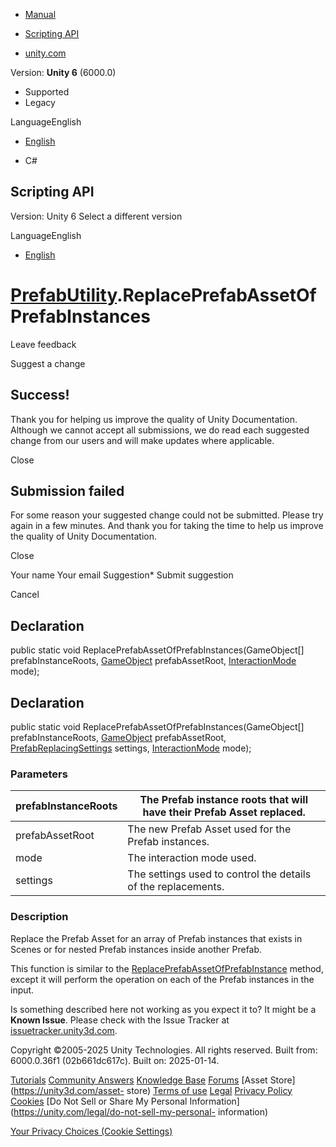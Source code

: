 [ ]()

  * [Manual](../Manual/index.html)
  * [Scripting API](../ScriptReference/index.html)

  * [unity.com](https://unity.com/)

Version: **Unity 6** (6000.0)

  * Supported
  * Legacy

LanguageEnglish

  * [English]()

  * C#

[ ](https://docs.unity3d.com)

## Scripting API

Version: Unity 6 Select a different version

LanguageEnglish

  * [English]()

#  [PrefabUtility](PrefabUtility.html).ReplacePrefabAssetOfPrefabInstances

Leave feedback

Suggest a change

## Success!

Thank you for helping us improve the quality of Unity Documentation. Although
we cannot accept all submissions, we do read each suggested change from our
users and will make updates where applicable.

Close

## Submission failed

For some reason your suggested change could not be submitted. Please <a>try
again</a> in a few minutes. And thank you for taking the time to help us
improve the quality of Unity Documentation.

Close

Your name Your email Suggestion* Submit suggestion

Cancel

[ ]()

## Declaration

public static void ReplacePrefabAssetOfPrefabInstances(GameObject[]
prefabInstanceRoots, [GameObject](GameObject.html) prefabAssetRoot,
[InteractionMode](InteractionMode.html) mode);

## Declaration

public static void ReplacePrefabAssetOfPrefabInstances(GameObject[]
prefabInstanceRoots, [GameObject](GameObject.html) prefabAssetRoot,
[PrefabReplacingSettings](PrefabReplacingSettings.html) settings,
[InteractionMode](InteractionMode.html) mode);

### Parameters

prefabInstanceRoots | The Prefab instance roots that will have their Prefab Asset replaced.  
---|---  
prefabAssetRoot | The new Prefab Asset used for the Prefab instances.  
mode | The interaction mode used.  
settings | The settings used to control the details of the replacements.  
  
### Description

Replace the Prefab Asset for an array of Prefab instances that exists in
Scenes or for nested Prefab instances inside another Prefab.

This function is similar to the
[ReplacePrefabAssetOfPrefabInstance](PrefabUtility.ReplacePrefabAssetOfPrefabInstance.html)
method, except it will perform the operation on each of the Prefab instances
in the input.

Is something described here not working as you expect it to? It might be a
**Known Issue**. Please check with the Issue Tracker at
[issuetracker.unity3d.com](https://issuetracker.unity3d.com).

Copyright ©2005-2025 Unity Technologies. All rights reserved. Built from:
6000.0.36f1 (02b661dc617c). Built on: 2025-01-14.

[Tutorials](https://unity3d.com/learn) [Community
Answers](https://answers.unity3d.com) [Knowledge
Base](https://support.unity3d.com/hc/en-us)
[Forums](https://forum.unity3d.com) [Asset Store](https://unity3d.com/asset-
store) [Terms of use](https://docs.unity3d.com/Manual/TermsOfUse.html)
[Legal](https://unity.com/legal) [Privacy
Policy](https://unity.com/legal/privacy-policy)
[Cookies](https://unity.com/legal/cookie-policy) [Do Not Sell or Share My
Personal Information](https://unity.com/legal/do-not-sell-my-personal-
information)

[Your Privacy Choices (Cookie Settings)](javascript:void\(0\);)

